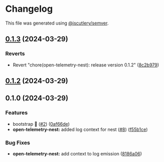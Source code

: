 # Changelog

This file was generated using [@jscutlery/semver](https://github.com/jscutlery/semver).

## [0.1.3](https://github.com/zonneplan/open-telemetry-js/compare/open-telemetry-nest-0.1.2...open-telemetry-nest-0.1.3) (2024-03-29)


### Reverts

* Revert "chore(open-telemetry-nest): release version 0.1.2" ([8c2b979](https://github.com/zonneplan/open-telemetry-js/commit/8c2b979b9f8f5fc365b23fe1d7f2eeda5a850f77))

## [0.1.2](https://github.com/zonneplan/open-telemetry-js/compare/open-telemetry-nest-0.1.1...open-telemetry-nest-0.1.2) (2024-03-29)

## 0.1.0 (2024-03-29)


### Features

* bootstrap 🚀  ([#2](https://github.com/zonneplan/open-telemetry-js/issues/2)) ([0af66de](https://github.com/zonneplan/open-telemetry-js/commit/0af66de841a0ef27dcd6bc6246007fef809f6228))
* **open-telemetry-nest:** added log context for nest ([#8](https://github.com/zonneplan/open-telemetry-js/issues/8)) ([f55b1ce](https://github.com/zonneplan/open-telemetry-js/commit/f55b1ce31f7963682f16014f9ab2f1de32ed1fa9))


### Bug Fixes

* **open-telemetry-nest:** add context to log emission ([8186a06](https://github.com/zonneplan/open-telemetry-js/commit/8186a06329656b332015cf026196e07e02dc4b38))
